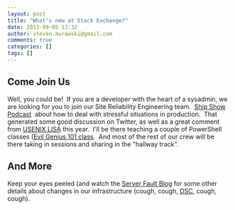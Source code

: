 ```yaml
---
layout: post
title: "What's new at Stack Exchange?"
date: 2013-09-05 13:32
author: steven.murawski@gmail.com
comments: true
categories: []
tags: []
---
```



## Come Join Us



Well, you could be! &nbsp;If you are a developer with the heart of a sysadmin, we are looking for you to join our Site Reliability Engineering team. &nbsp;[Ship Show Podcast](http://theshipshow.com/2013/08/keep-calm-and-prod-on/)&nbsp; about how to deal with stressful situations in production. &nbsp;That generated some good discussion on Twitter, as well as a great comment from [USENIX LISA](https://www.usenix.org/conference/lisa13) this year. &nbsp;I'll be there teaching a couple of PowerShell classes ([Evil Genius 101 class](https://www.usenix.org/conference/lisa13/training-program/full-training-program#T10). &nbsp;And most of the rest of our crew will be there taking in sessions and sharing in the "hallway track".


## And More



Keep your eyes peeled (and watch the&nbsp;<a href="http://blog.serverfault.com" target="_blank">Server Fault Blog</a>&nbsp;for some other details about changes in our infrastructure (cough, cough, <a href="http://technet.microsoft.com/en-us/library/dn249912.aspx" target="_blank">DSC</a>, cough, cough).




&nbsp;

